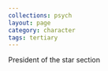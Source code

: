 ```yaml
---
collections: psych
layout: page
category: character
tags: tertiary
---
```


President of the star section